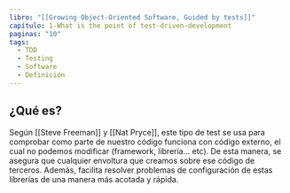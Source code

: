 ```yaml
---
libro: "[[Growing Object-Oriented Software, Guided by tests]]"
capítulo: 1-What is the point of test-driven-development
paginas: "10"
tags:
  - TDD
  - Testing
  - Software
  - Definición
---
```

## ¿Qué es?

Según [[Steve Freeman]] y [[Nat Pryce]], este tipo de test se usa para comprobar como parte de nuestro código funciona con código externo, el cual no podemos modificar (framework, librería... etc). De esta manera,  se asegura que cualquier envoltura que creamos sobre ese código de terceros. Además, facilita resolver problemas de configuración de estas librerías de una manera más acotada y rápida.